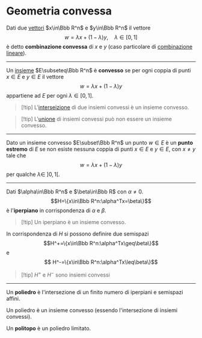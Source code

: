 # Geometria convessa

Dati due [vettori](Vettore.md) $x\in\Bbb R^n$ e $y\in\Bbb R^n$ il vettore $$w=\lambda x+(1-\lambda)y,\quad \lambda\in[0,1]$$ è detto **combinazione convessa** di $x$ e $y$ (caso particolare di [combinazione lineare](Combinazione%20lineare.md)).

---

Un [insieme](Insiemi.md) $E\subseteq\Bbb R^n$  è **convesso** se per ogni coppia di punti $x\in E$ e $y\in E$ il vettore $$w=\lambda x+(1-\lambda) y$$ appartiene ad $E$ per ogni $\lambda\in [0,1]$.

> [!tip] L'[interseizione](Insiemi.md) di due insiemi convessi è un insieme convesso.

> [!tip] L'[unione](Insiemi.md) di insiemi convessi può non essere un insieme convesso.

---

Dato un insieme convesso $E\subset\Bbb R^n$ un punto $w\in E$ è un **punto estremo** di $E$ se non esiste nessuna coppia di punti $x\in E$ e $y\in E$, con $x\neq y$ tale che $$w=\lambda x + (1-\lambda)y$$ per qualche $\lambda\in\ ]0,1[$.

---

Dati $\alpha\in\Bbb R^n$ e $\beta\in\Bbb R$ con $\alpha\neq 0$. $$H=\{x\in\Bbb R^n:\alpha^Tx=\beta\}$$ è l'**iperpiano** in corrispondenza di $\alpha$ e $\beta$.

> [!tip] Un iperpiano è un insieme convesso.

In corrispondenza di $H$ si possono definire due semispazi $$H^+=\{x\in\Bbb R^n:\alpha^Tx\geq\beta\}$$ e $$ H^-=\{x\in\Bbb R^n:\alpha^Tx\leq\beta\}$$

> [!tip] $H^+$ e $H^-$ sono insiemi convessi

---

Un **poliedro** è l'intersezione di un finito numero di iperpiani e semispazi affini.

Un poliedro è un insieme convesso (essendo l'intersezione di insiemi convessi).

Un **politopo** è un poliedro limitato.
